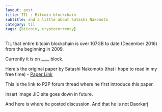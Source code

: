 ```yaml
---
layout: post
title: TIL : Bitcoin blockchain
subtitle: and a little about Satashi Nakomoto
category: til
tags: [bitcoin, cryptocurrency]
---
```


TIL that entire bitcoin blockchain is over 107GB to date (December 2016) from the beginning in 2009.

Currently it is on ____ block.


Here's the original paper by Satashi Nakomoto (that i hope to read in my free time) - [Paper Link]()


This is the link to P2P forum thread where he first introduce this paper.

Insert image JIC site goes down in future.

And here is where he posted discussion. And that he is not Daorkarj